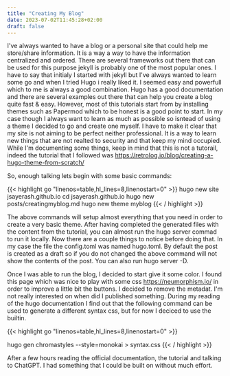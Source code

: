 ```yaml
---
title: "Creating My Blog"
date: 2023-07-02T11:45:28+02:00
draft: false
---
```


I've always wanted to have a blog or a personal site that could help me store/share information. It is a way a way to have the information centralized and ordered.
There are several frameworks out there that can be used for this purpose jekyll is probably one of the most popular ones. I have to say that initialy I started with jekyll but I've always wanted to learn some go and when I tried Hugo i really liked it. I seemed easy and powerfull which to me is always a good combination. Hugo has a good documentation and there are several examples out there that can help you create a blog quite fast & easy. However, most of this tutorials start from by installing themes such as Papermod which to be honest is a good point to start. In my case though I always want to learn as much as possible so isntead of using a theme I decided to go and create one myself. I have to make it clear that my site is not aiming to be perfect neither professional. It is a way to learn new things that are not realted to security and that keep my mind occupied. While I'm documenting some things, keep in mind that this is not a tutorail, indeed the tutorial that I followed was https://retrolog.io/blog/creating-a-hugo-theme-from-scratch/

So, enough talking lets begin  with some basic commands:


{{< highlight go "linenos=table,hl_lines=8,linenostart=0" >}}
    hugo new site jsayerash.github.io
    cd jsayerash.github.io
    hugo new posts/creatingmyblog.md
    hugo new theme myblog
{{< / highlight >}}

The above commands will setup almost everything that you need in order to create a very basic theme. After having completed the generated files with the content from the tutorial, you can almost run
the hugo server commad to run it locally. Now there are a couple things to notice before doing that.
In my case the file the config.toml was named hugo.toml. By default the post is created as a draft so if you do not changed the above command will not show the contents of the post. You can also run hugo server -D.

Once I was able to run the blog, I decided to start give it some color. I found this page which was nice to play with some css https://neumorphism.io/ in order to improve a little bit the buttons. 
I decided to remove the metadat. I'm not really interested on when did I published something. During my reading of the hugo documentation I find out that the following command can be used to generate a different syntax css, but for now I deciced to use the builtin.

{{< highlight go "linenos=table,hl_lines=8,linenostart=0" >}}

hugo gen chromastyles --style=monokai > syntax.css
{{< / highlight >}}

After a few hours reading the official documentation, the tutorial and talking to ChatGPT. I had something that I could be built on without much effort.